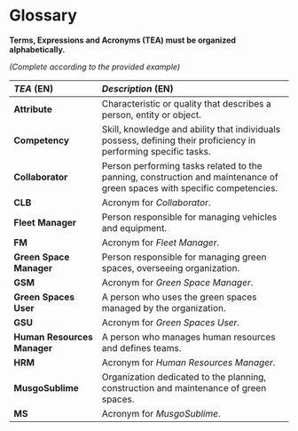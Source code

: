 # Glossary

**Terms, Expressions and Acronyms (TEA) must be organized alphabetically.**

_(Complete according to the provided example)_

| **_TEA_** (EN)              | **_Description_** (EN)                                                                                                    |                                       
|:----------------------------|:--------------------------------------------------------------------------------------------------------------------------|
| **Attribute**               | Characteristic or quality that describes a person, entity or object.                                                      |
| **Competency**              | Skill, knowledge and ability that individuals possess, defining their proficiency in performing specific tasks.           |
| **Collaborator**            | Person performing tasks related to the panning, construction and maintenance of green spaces with specific competencies.  |
| **CLB**                     | Acronym for _Collaborator_.                                                                                               |
| **Fleet Manager**           | Person responsible for managing vehicles and equipment.                                                                   |
| **FM**                      | Acronym for _Fleet Manager_.                                                                                              |
| **Green Space Manager**     | Person responsible for managing green spaces, overseeing organization.                                                    |
| **GSM**                     | Acronym for _Green Space Manager_.                                                                                        |
| **Green Spaces User**       | A person who uses the green spaces managed by the organization.                                                           |
| **GSU**                     | Acronym for _Green Spaces User_.                                                                                          |
| **Human Resources Manager** | A person who manages human resources and defines teams.                                                                   |
| **HRM**                     | Acronym for _Human Resources Manager_.                                                                                    |
| **MusgoSublime**            | Organization dedicated to the planning, construction and maintenance of green spaces.                                     |
| **MS**                      | Acronym for _MusgoSublime_.                                                                                               |









